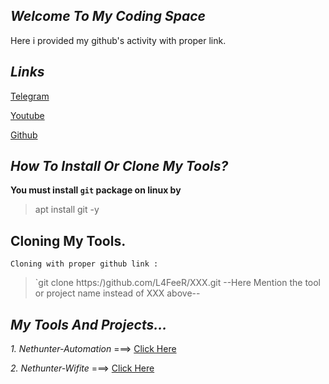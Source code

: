 ## ***Welcome To My Coding Space***

Here i provided my github's activity with proper link.

## ***Links***


[Telegram](https://t.me/kali_nethunter_android)

[Youtube](https://youtube.com/channel/UCOB6x1Bn0dpBk0ZOHcARKYQ)

[Github](https://github.com/L4FeeR)

## ***How To Install Or Clone My Tools?***

**You must install `git` package on linux by**
>    apt install git -y

## **Cloning My Tools.**

    Cloning with proper github link :

  >`git clone https:/)github.com/L4FeeR/XXX.git
     --Here Mention the tool or project name instead of XXX above--

## ***My Tools And Projects...***

 *1. Nethunter-Automation* ===> [Click Here](https://github.com/L4FeeR/Nethunter-Automation)

 *2. Nethunter-Wifite*     ===> [Click Here](https://github.com/L4FeeR/NH-Wifite)
